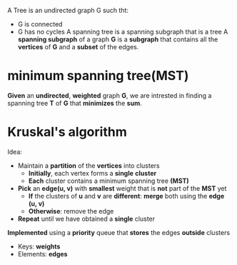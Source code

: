 A Tree is an undirected graph G such tht:
- G is connected
- G has no cycles
A spanning tree is a spanning subgraph that is a tree
A **spanning subgraph** of a graph **G** is a **subgraph** that contains all the **vertices** of **G** and a **subset** of the edges. 
# minimum spanning tree(MST)
**Given** an **undirected**, **weighted** graph **G**, we are intrested in finding a spanning tree **T** of **G** that **minimizes** the **sum**. 

# Kruskal's algorithm
Idea:

-   ﻿﻿Maintain a **partition** of the **vertices** into clusters
	-   ﻿﻿**Initially**, each vertex forms a **single** **cluster**
	-   ﻿﻿**Each** cluster contains a minimum spanning tree **(MST)**
-   ﻿﻿**Pick** an **edge(u, v)** with **smallest** weight that is **not** part of the **MST** yet
	-   ﻿﻿**If** the clusters of **u** and **v** are **different**: **merge** both using the **edge (u, v)**
	-   ﻿﻿**Otherwise**: remove the edge
-   ﻿﻿**Repeat** until we have obtained a **single** cluster

**Implemented** using a **priority** queue that **stores** the edges **outside** clusters
-   ﻿﻿Keys: **weights**
-   ﻿﻿Elements: **edges**